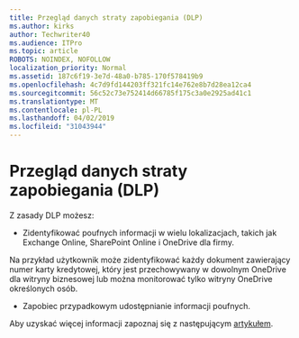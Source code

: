 ```yaml
---
title: Przegląd danych straty zapobiegania (DLP)
ms.author: kirks
author: Techwriter40
ms.audience: ITPro
ms.topic: article
ROBOTS: NOINDEX, NOFOLLOW
localization_priority: Normal
ms.assetid: 187c6f19-3e7d-48a0-b785-170f578419b9
ms.openlocfilehash: 4c7d9fd144203ff321fc14e762e8b7d28ea12ca4
ms.sourcegitcommit: 56c52c73e752414d66785f175c3a0e2925ad41c1
ms.translationtype: MT
ms.contentlocale: pl-PL
ms.lasthandoff: 04/02/2019
ms.locfileid: "31043944"
---
```

# <a name="data-loss-prevention-dlp-overview"></a>Przegląd danych straty zapobiegania (DLP)

Z zasady DLP możesz:

- Zidentyfikować poufnych informacji w wielu lokalizacjach, takich jak Exchange Online, SharePoint Online i OneDrive dla firmy.


Na przykład użytkownik może zidentyfikować każdy dokument zawierający numer karty kredytowej, który jest przechowywany w dowolnym OneDrive dla witryny biznesowej lub można monitorować tylko witryny OneDrive określonych osób.

- Zapobiec przypadkowym udostępnianie informacji poufnych.


Aby uzyskać więcej informacji zapoznaj się z następującym [artykułem](https://docs.microsoft.com/en-us/office365/securitycompliance/data-loss-prevention-policies).


